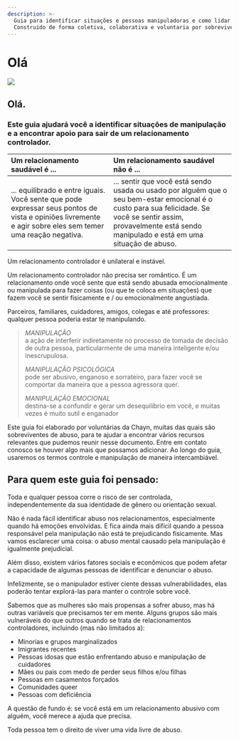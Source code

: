 ```yaml
---
description: >-
  Guia para identificar situações e pessoas manipuladoras e como lidar com elas.
  Construido de forma coletiva, colaborativa e voluntaria por sobreviventes.
---
```


# Olá

![](https://lh6.googleusercontent.com/WuFCUuCsT0R0QCQP-hcXeo8QD0Z9xWovUusYNxNjicwb0ClAEhNqrWjOVIY_pJlBsldDsFRwBve8TBxaFTcmftnQ6Tlwt4Nii1OlkOv0LNI0GbZxnYtFNR6rTFQsIEf7O_hZ1LXs)

## **Olá.**

### **Este guia ajudará você a identificar situações de manipulação e a encontrar apoio para sair de um relacionamento controlador.**

| **Um relacionamento saudável é ...**      | **Um relacionamento saudável não é ...** |
| :--- | :--- |
| ... equilibrado e entre iguais. Você sente que pode expressar seus pontos de vista e opiniões livremente e agir sobre eles sem temer uma reação negativa. | ... sentir que você está sendo usada ou usado por alguém que o seu bem-estar emocional é o custo para sua felicidade. Se você se sentir assim, provavelmente está sendo manipulado e está em uma situação de abuso. |

Um relacionamento controlador é unilateral e instável.

Um relacionamento controlador não precisa ser romântico. É um relacionamento onde você sente que está sendo abusada emocionalmente ou manipulada para fazer coisas \(ou que te coloca em situações\) que fazem você se sentir fisicamente e / ou emocionalmente angustiada.

Parceiros, familiares, cuidadores, amigos, colegas e até professores: qualquer pessoa poderia estar te manipulando.

> _MANIPULAÇÃO_   
> a ação de interferir indiretamente no processo de tomada de decisão de outra pessoa, particularmente de uma maneira inteligente e/ou inescrupulosa.
>
> _MANIPULAÇÃO PSICOLÓGICA_   
> pode ser abusivo, enganoso e sorrateiro, para fazer você se comportar da maneira que a pessoa agressora quer.
>
> _MANIPULAÇÃO EMOCIONAL_   
> destina-se a confundir e gerar um desequilíbrio em você, e muitas vezes é muito sutil e enganador

Este guia foi elaborado por voluntárias da Chayn, muitas das quais são sobreviventes de abuso, para te ajudar a encontrar vários recursos relevantes que pudemos reunir nesse documento. Entre em contato conosco se houver algo mais que possamos adicionar. Ao longo do guia, usaremos os termos controle e manipulação de maneira intercambiável.

## **Para quem este guia foi pensado:**

Toda e qualquer pessoa corre o risco de ser controlada, independentemente da sua identidade de gênero ou orientação sexual.

Não é nada fácil identificar abuso nos relacionamentos, especialmente quando há emoções envolvidas. E fica ainda mais difícil quando a pessoa responsável pela manipulação não está te prejudicando fisicamente. Mas vamos esclarecer uma coisa: o abuso mental causado pela manipulação é igualmente prejudicial.

Além disso, existem vários fatores sociais e econômicos que podem afetar a capacidade de algumas pessoas de identificar e denunciar o abuso.

Infelizmente, se o manipulador estiver ciente dessas vulnerabilidades, elas poderão tentar explorá-las para manter o controle sobre você.

Sabemos que as mulheres são mais propensas a sofrer abuso, mas há outras variáveis que precisamos ter em mente. Alguns grupos são mais vulneráveis do que outros quando se trata de relacionamentos controladores, incluindo \(mas não limitados a\):

* Minorias e grupos marginalizados
* Imigrantes recentes
* Pessoas idosas que estão enfrentando abuso e manipulação de cuidadores
* Mães ou pais com medo de perder seus filhos e/ou filhas
* Pessoas em casamentos forçados
* Comunidades queer
* Pessoas com deficiência

A questão de fundo é: se você está em um relacionamento abusivo com alguém, você merece a ajuda que precisa.

Toda pessoa tem o direito de viver uma vida livre de abuso.  


